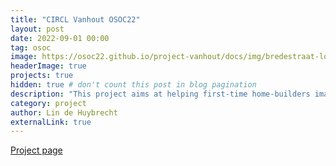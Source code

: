 ```yaml
---
title: "CIRCL Vanhout OSOC22"
layout: post
date: 2022-09-01 00:00
tag: osoc
image: https://osoc22.github.io/project-vanhout/docs/img/bredestraat-lot16.png
headerImage: true
projects: true
hidden: true # don't count this post in blog pagination
description: "This project aims at helping first-time home-builders imagine and configure their dream house by providing 3D visualisations."
category: project
author: Lin de Huybrecht
externalLink: true
---
```


[Project page](https://osoc22.github.io/project-vanhout/docs/)
